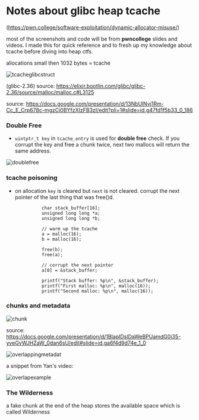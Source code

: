 # Notes about glibc heap tcache

(https://pwn.college/software-exploitation/dynamic-allocator-misuse/)

most of the screenshots and code will be from **pwncollege** slides and videos. I made this for quick reference and to fresh up my knowledge about tcache before diving into heap ctfs.

allocations small then 1032 bytes = tcache

![tcacheglibcstruct](https://github.com/user-attachments/assets/cf1b98c1-79f2-4684-b173-3eeb80d22088)

(glibc-2.36)
source: https://elixir.bootlin.com/glibc/glibc-2.36/source/malloc/malloc.c#L3125

source: https://docs.google.com/presentation/d/13NbUlNvj1Rm-Cc_E_Crp678c-mgzCi0BYfzXIzFB3zI/edit?pli=1#slide=id.g47fd1f5b33_0_186

### Double Free
- `uintptr_t key` in `tcache_entry` is used for **double free** check.
If you corrupt the key and free a chunk twice, next two mallocs will return the same address.

![doublefree](https://github.com/user-attachments/assets/8c93b858-6d0b-4a2a-bd4e-6f2feb1d2558)


### tcache poisoning
- on allocation `key` is cleared but `next` is not cleared. 
corrupt the next pointer of the last thing that was free()d.

                char stack_buffer[16];
                unsigned long long *a;
                unsigned long long *b;

                // warm up the tcache
                a = malloc(16);
                b = malloc(16);

                free(b);
                free(a);

                // corrupt the next pointer
                a[0] = &stack_buffer;

                printf("Stack buffer: %p\n", &stack_buffer);
                printf("First malloc: %p\n", malloc(16));
                printf("Second malloc: %p\n", malloc(16));

### chunks and metadata

![chunk](https://github.com/user-attachments/assets/5f6094c8-6730-46a6-be05-697ba2b3b3b2)

source: https://docs.google.com/presentation/d/1BlapIDslDaWeBPUamdG0i35-yveGvWJHZaW_0dan6sU/edit#slide=id.ga6f4d9d74e_1_0

![overlappingmetadat](https://github.com/user-attachments/assets/c48add04-ae38-4127-ba13-a9002f505532)

a snippet from Yan's video:

![overlapexample](https://github.com/user-attachments/assets/92f4de56-3b2c-4b44-8cd6-1286f7d1bc86)

### The Wilderness

a fake chunk at the end of the heap stores the available space which is called Wilderness



